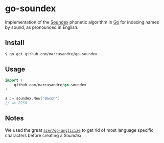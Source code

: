 # go-soundex

Implementation of the [Soundex][1] phonetic algorithm in [Go][2] for indexing
names by sound, as pronounced in English.

## Install

```bash
$ go get github.com/marcusandre/go-soundex
```

## Usage

```go
import (
    github.com/marcusandre/go-soundex
)

s := soundex.New("Bacon")
// => B250
```

## Notes

We used the great [`azer/go-anglicize`][3] to get rid of most language specific
characters before creating a _Soundex_.

[1]: https://en.wikipedia.org/wiki/Soundex
[2]: https://golang.org/doc/
[3]: https://github.com/azer/go-anglicize
